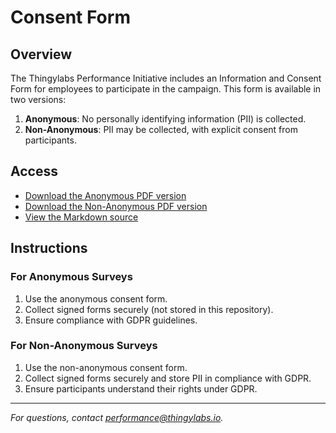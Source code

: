 # Consent Form

## Overview
The Thingylabs Performance Initiative includes an Information and Consent Form for employees to participate in the campaign. This form is available in two versions:
1. **Anonymous**: No personally identifying information (PII) is collected.
2. **Non-Anonymous**: PII may be collected, with explicit consent from participants.

## Access
- [Download the Anonymous PDF version](./docs/anonymous-consent-form.pdf)
- [Download the Non-Anonymous PDF version](./docs/non-anonymous-consent-form.pdf)
- [View the Markdown source](./docs/consent-form.md)

## Instructions
### For Anonymous Surveys
1. Use the anonymous consent form.
2. Collect signed forms securely (not stored in this repository).
3. Ensure compliance with GDPR guidelines.

### For Non-Anonymous Surveys
1. Use the non-anonymous consent form.
2. Collect signed forms securely and store PII in compliance with GDPR.
3. Ensure participants understand their rights under GDPR.

---

*For questions, contact [performance@thingylabs.io](mailto:performance@thingylabs.io).*
